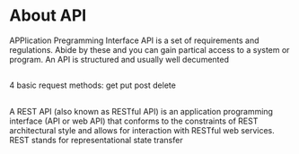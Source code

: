 # About API
APPlication Pregramming Interface
API is a set of requirements and regulations. 
Abide by these and you can gain partical access to a system or program.
An API is structured and usually well decumented
##
4 basic request methods:
get put post delete
##
A REST API (also known as RESTful API) is an application programming interface (API or web API) that conforms to the constraints of REST architectural style and allows for interaction with RESTful web services. REST stands for representational state transfer